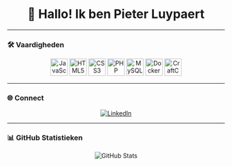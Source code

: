 <h1 align="center">👋 Hallo! Ik ben Pieter Luypaert</h1>

---

### 🛠️ Vaardigheden
<p align="center">
  <img src="https://cdn.jsdelivr.net/gh/devicons/devicon/icons/javascript/javascript-original.svg" height="40" alt="JavaScript" />
  <img src="https://cdn.jsdelivr.net/gh/devicons/devicon/icons/html5/html5-original.svg" height="40" alt="HTML5" />
  <img src="https://cdn.jsdelivr.net/gh/devicons/devicon/icons/css3/css3-original.svg" height="40" alt="CSS3" />
  <img src="https://cdn.jsdelivr.net/gh/devicons/devicon/icons/php/php-original.svg" height="40" alt="PHP" />
  <img src="https://cdn.jsdelivr.net/gh/devicons/devicon/icons/mysql/mysql-original.svg" height="40" alt="MySQL" />
  <img src="https://cdn.jsdelivr.net/gh/devicons/devicon/icons/docker/docker-original.svg" height="40" alt="Docker" />
  <img src="https://www.true.nl/wp-content/uploads/2015/07/Craft-cms-300x300.png" height="40" alt="CraftCMS" />
</p>

---

### 🌐 Connect
<p align="center">
  <a href="https://www.linkedin.com/in/pieter-luypaert-85aba3357/" target="_blank">
    <img src="https://img.shields.io/badge/LinkedIn-Pieter%20Luypaert-blue?style=for-the-badge&logo=linkedin" alt="LinkedIn">
  </a>
</p>

---

### 📊 GitHub Statistieken
<p align="center">
  <img src="https://github-readme-stats.vercel.app/api?username=PieterLuypaert&show_icons=true&theme=radical" alt="GitHub Stats" />
</p>

